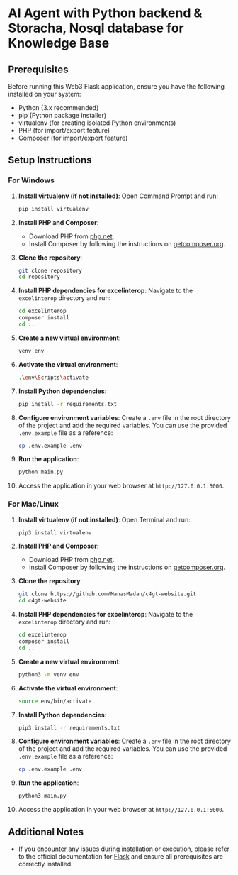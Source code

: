# AI Agent with Python backend & Storacha, Nosql database for Knowledge Base 

## Prerequisites
Before running this Web3 Flask application, ensure you have the following installed on your system:
- Python (3.x recommended)
- pip (Python package installer)
- virtualenv (for creating isolated Python environments)
- PHP (for import/export feature)
- Composer (for import/export feature)

## Setup Instructions

### For Windows

1. **Install virtualenv (if not installed)**:
   Open Command Prompt and run:
   ```bash
   pip install virtualenv
   ```

2. **Install PHP and Composer**:
   - Download PHP from [php.net](https://www.php.net/downloads).
   - Install Composer by following the instructions on [getcomposer.org](https://getcomposer.org/download/).

3. **Clone the repository**:
   ```bash
   git clone repository
   cd repository
   ```

4. **Install PHP dependencies for excelinterop**:
   Navigate to the `excelinterop` directory and run:
   ```bash
   cd excelinterop
   composer install
   cd ..
   ```

5. **Create a new virtual environment**:
   ```bash
   venv env
   ```

6. **Activate the virtual environment**:
   ```bash
   .\env\Scripts\activate
   ```

7. **Install Python dependencies**:
   ```bash
   pip install -r requirements.txt
   ```

8. **Configure environment variables**:
   Create a `.env` file in the root directory of the project and add the required variables. You can use the provided `.env.example` file as a reference:
   ```bash
   cp .env.example .env
   ```

9. **Run the application**:
   ```bash
   python main.py
   ```

10. Access the application in your web browser at `http://127.0.0.1:5000`.

### For Mac/Linux

1. **Install virtualenv (if not installed)**:
   Open Terminal and run:
   ```bash
   pip3 install virtualenv
   ```

2. **Install PHP and Composer**:
   - Download PHP from [php.net](https://www.php.net/downloads).
   - Install Composer by following the instructions on [getcomposer.org](https://getcomposer.org/download/).

3. **Clone the repository**:
   ```bash
   git clone https://github.com/ManasMadan/c4gt-website.git
   cd c4gt-website
   ```

4. **Install PHP dependencies for excelinterop**:
   Navigate to the `excelinterop` directory and run:
   ```bash
   cd excelinterop
   composer install
   cd ..
   ```

5. **Create a new virtual environment**:
   ```bash
   python3 -m venv env
   ```

6. **Activate the virtual environment**:
   ```bash
   source env/bin/activate
   ```

7. **Install Python dependencies**:
   ```bash
   pip3 install -r requirements.txt
   ```

8. **Configure environment variables**:
   Create a `.env` file in the root directory of the project and add the required variables. You can use the provided `.env.example` file as a reference:
   ```bash
   cp .env.example .env
   ```

9. **Run the application**:
   ```bash
   python3 main.py
   ```

10. Access the application in your web browser at `http://127.0.0.1:5000`.

## Additional Notes

- If you encounter any issues during installation or execution, please refer to the official documentation for [Flask](https://flask.palletsprojects.com/) and ensure all prerequisites are correctly installed.
